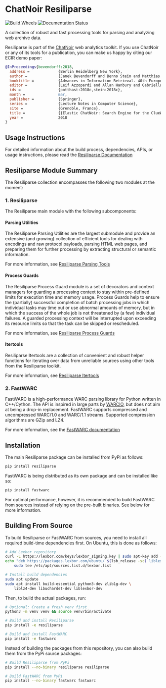 # ChatNoir Resiliparse

[![Build Wheels](https://github.com/chatnoir-eu/chatnoir-resiliparse/actions/workflows/build-wheels.yml/badge.svg)](https://github.com/chatnoir-eu/chatnoir-resiliparse/actions/workflows/build-wheels.yml)
[![Documentation Status](https://readthedocs.org/projects/chatnoir-resiliparse/badge/?version=latest)](https://resiliparse.chatnoir.eu/en/latest/?badge=latest)

A collection of robust and fast processing tools for parsing and analyzing web archive data.

Resiliparse is part of the [ChatNoir](https://chatnoir.eu/) web analytics toolkit. If you use ChatNoir or any of its tools for a publication, you can make us happy by citing our ECIR demo paper:
```bibtex
@InProceedings{bevendorff:2018,
  address =             {Berlin Heidelberg New York},
  author =              {Janek Bevendorff and Benno Stein and Matthias Hagen and Martin Potthast},
  booktitle =           {Advances in Information Retrieval. 40th European Conference on IR Research (ECIR 2018)},
  editor =              {Leif Azzopardi and Allan Hanbury and Gabriella Pasi and Benjamin Piwowarski},
  ids =                 {potthast:2018c,stein:2018c},
  month =               mar,
  publisher =           {Springer},
  series =              {Lecture Notes in Computer Science},
  site =                {Grenoble, France},
  title =               {{Elastic ChatNoir: Search Engine for the ClueWeb and the Common Crawl}},
  year =                2018
}
```

## Usage Instructions
For detailed information about the build process, dependencies, APIs, or usage instructions, please read the [Resiliparse Documentation](https://resiliparse.chatnoir.eu/en/latest/index.html)

## Resiliparse Module Summary
The Resiliparse collection encompasses the following two modules at the moment:

### 1. Resiliparse
The Resiliparse main module with the following subcomponents:

#### Parsing Utilities
The Resiliparse Parsing Utilities are the largest submodule and provide an extensive (and growing) collection of efficient tools for dealing with encodings and raw protocol payloads, parsing HTML web pages, and preparing them for further processing by extracting structural or semantic information.

For more information, see [Resiliparse Parsing Tools](docs/man/parse.rst)

#### Process Guards
The Resiliparse Process Guard module is a set of decorators and context managers for guarding a processing context to stay within pre-defined limits for execution time and memory usage. Process Guards help to ensure the (partially) successful completion of batch processing jobs in which individual tasks may time out or use abnormal amounts of memory, but in which the success of the whole job is not threatened by (a few) individual failures. A guarded processing context will be interrupted upon exceeding its resource limits so that the task can be skipped or rescheduled.

For more information, see [Resiliparse Process Guards](docs/man/process-guard.rst)

#### Itertools
Resiliparse Itertools are a collection of convenient and robust helper functions for iterating over data from unreliable sources using other tools from the Resiliparse toolkit.

For more information, see [Resiliparse Itertools](docs/man/itertools.rst)

### 2. FastWARC
FastWARC is a high-performance WARC parsing library for Python written in C++/Cython. The API is inspired in large parts by [WARCIO](https://github.com/webrecorder/warcio), but does not aim at being a drop-in replacement.  FastWARC supports compressed and uncompressed WARC/1.0 and WARC/1.1 streams. Supported compression algorithms are GZip and LZ4.

For more information, see the [FastWARC documentation](docs/man/fastwarc.rst)

## Installation
The main Resiliparse package can be installed from PyPi as follows:
```bash
pip install resiliparse
```
FastWARC is being distributed as its own package and can be installed like so:
```bash
pip install fastwarc
```
For optimal performance, however, it is recommended to build FastWARC from sources instead of relying on the pre-built binaries. See below for more information.

## Building From Source
To build Resiliparse or FastWARC from sources, you need to install all required build-time dependencies first. On Ubuntu, this is done as follows:
```bash
# Add Lexbor repository
curl -L https://lexbor.com/keys/lexbor_signing.key | sudo apt-key add -
echo "deb https://packages.lexbor.com/ubuntu/ $(lsb_release -sc) liblexbor" | \
    sudo tee /etc/apt/sources.list.d/lexbor.list

# Install build dependencies
sudo apt update
sudo apt install build-essential python3-dev zlib1g-dev \
    liblz4-dev libuchardet-dev liblexbor-dev
```
Then, to build the actual packages, run:
```bash
# Optional: Create a fresh venv first
python3 -m venv venv && source venv/bin/activate

# Build and install Resiliparse
pip install -e resiliparse

# Build and install FastWARC
pip install -e fastwarc
```
Instead of building the packages from this repository, you can also build them from the PyPi source packages:
```bash
# Build Resiliparse from PyPi
pip install --no-binary resiliparse resiliparse

# Build FastWARC from PyPi
pip install --no-binary fastwarc fastwarc
```
